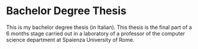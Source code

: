 # Bachelor Degree Thesis
This is my bachelor degree thesis (in Italian). This thesis is the final part of a 6 months stage carried out in a laboratory of a professor of the computer science department at Spaienza University of Rome. 
